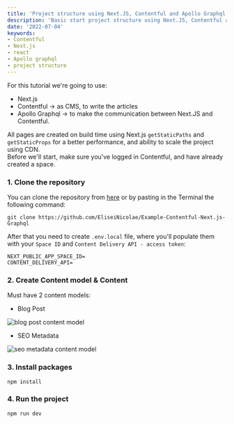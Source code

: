 ```yaml
---
title: 'Project structure using Next.JS, Contentful and Apollo Graphql'
description: 'Basic start project structure using Next.JS, Contentful and Apollo Graphql. '
date: '2022-07-04'
keywords:
- Contentful
- Next.js
- react
- Apollo graphql
- project structure
---
```


For this tutorial we're going to use:
 - Next.js
 - Contentful -> as CMS, to write the articles
 - Apollo Graphql -> to make the communication between Next.JS and Contentful.

All pages are created on build time using Next.js `getStaticPaths` and `getStaticProps` for a better performance,
and ability to scale the project using CDN.  
Before we'll start, make sure you've logged in Contentful, and have already created a space.

### 1. Clone the repository
You can clone the repository from [here](https://github.com/EliseiNicolae/Example-Contentful-Next.js-Graphql) or by
pasting in the Terminal the following command:
```
git clone https://github.com/EliseiNicolae/Example-Contentful-Next.js-Graphql
```

After that you need to create `.env.local` file, where you'll populate them with your `Space ID` and 
`Content Delivery API - access token`:

```
NEXT_PUBLIC_APP_SPACE_ID=
CONTENT_DELIVERY_API=
```

### 2. Create Content model & Content
Must have 2 content models:
 - Blog Post

![blog post content model](/images/blog-post-content-model.png)


 - SEO Metadata  

![seo metadata content model](/images/seo-metadata-content-model.png)

### 3. Install packages
```
npm install
```


### 4. Run the project
```
npm run dev
```
